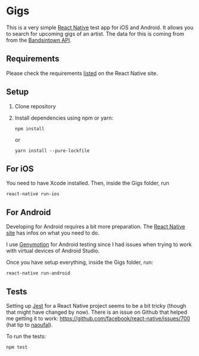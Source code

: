 # Gigs

This is a very simple [React Native](https://github.com/facebook/react-native) test app for iOS and Android. It allows you to search for upcoming gigs of an artist. The data for this is coming from from the [Bandsintown API](https://www.bandsintown.com/api/overview).

## Requirements

Please check the requirements [listed](http://facebook.github.io/react-native/docs/getting-started.html#requirements) on the React Native site.

## Setup

1. Clone repository
2. Install dependencies using npm or yarn:

	```
	npm install
	```

	or

	```
	yarn install --pure-lockfile
	```

## For iOS

You need to have Xcode installed. Then, inside the Gigs folder, run

```
react-native run-ios
```

## For Android

Developing for Android requires a bit more preparation. The [React Native site](http://facebook.github.io/react-native/docs/getting-started.html#requirements) has infos on what you need to do.

I use [Genymotion](https://www.genymotion.com) for Android testing since I had issues when trying to work with virtual devices of Android Studio.

Once you have setup everything, inside the Gigs folder, run:

```
react-native run-android
```

## Tests

Setting up [Jest](http://facebook.github.io/jest/) for a React Native project seems to be a bit tricky (though that might have changed by now). There is an issue on Github that helped me getting it to work: https://github.com/facebook/react-native/issues/700 (hat tip to [naoufal](https://github.com/naoufal)).

To run the tests:

```
npm test
```

